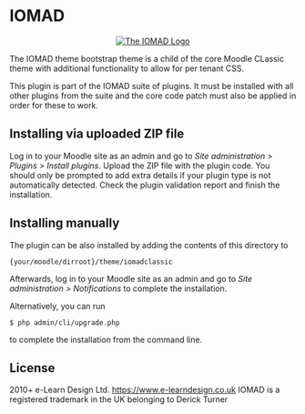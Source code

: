 # IOMAD

<p align="center"><a href="https://www.iomad.org" target="_blank" title="IOMAD Website">
  <img src="https://avatars.githubusercontent.com/u/5493428?v=4" alt="The IOMAD Logo">
</a></p>

The IOMAD theme bootstrap theme is a child of the core Moodle CLassic theme with additional functionality to allow for per tenant CSS.

This plugin is part of the IOMAD suite of plugins. It must be installed with all other plugins from the suite and the core code patch must also be applied in order for these to work.  

## Installing via uploaded ZIP file ##

Log in to your Moodle site as an admin and go to _Site administration > Plugins > Install plugins_.
Upload the ZIP file with the plugin code. You should only be prompted to add extra details if your plugin type is not automatically detected.
Check the plugin validation report and finish the installation.

## Installing manually ##

The plugin can be also installed by adding the contents of this directory to

    {your/moodle/dirroot}/theme/iomadclassic

Afterwards, log in to your Moodle site as an admin and go to _Site administration > Notifications_ to complete the installation.

Alternatively, you can run

    $ php admin/cli/upgrade.php

to complete the installation from the command line.

## License ##
2010+ e-Learn Design Ltd. https://www.e-learndesign.co.uk
IOMAD is a registered trademark in the UK belonging to Derick Turner 
